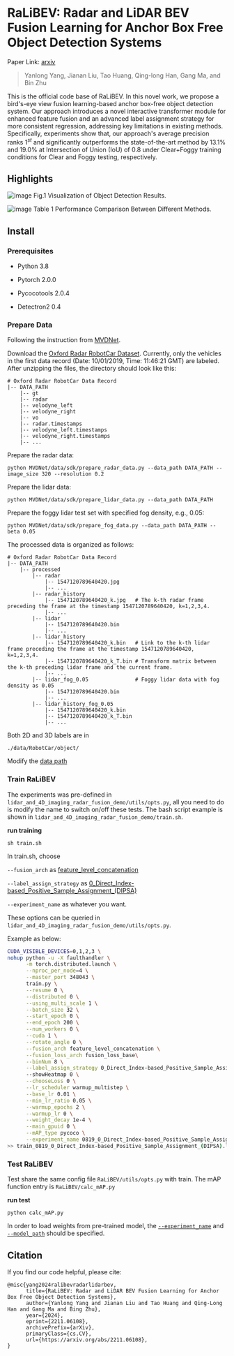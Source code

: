 # RaLiBEV: Radar and LiDAR BEV Fusion Learning for Anchor Box Free Object Detection Systems
Paper Link: [arxiv](https://arxiv.org/abs/2211.06108)

> Yanlong Yang, Jianan Liu, Tao Huang, Qing-long Han, Gang Ma, and Bin Zhu


This is the official code base of RaLiBEV. In this novel work, we propose a bird's-eye view fusion learning-based anchor box-free object detection system. Our approach introduces a novel interactive transformer module for enhanced feature fusion and an advanced label assignment strategy for more consistent regression, addressing key limitations in existing methods. Specifically, experiments show that, our approach's average precision ranks $1^{st}$ and significantly outperforms the state-of-the-art method by 13.1\% and 19.0\% at Intersection of Union (IoU) of 0.8 under Clear+Foggy training conditions for Clear and Foggy testing, respectively. 


## Highlights

![image](https://github.com/user-attachments/assets/d9ba21f7-5755-456a-b656-e1d67931eede)
Fig.1 Visualization of Object Detection Results.


![image](https://github.com/user-attachments/assets/a100916e-fa22-4581-ae45-1c808423a798)
Table 1 Performance Comparison Between Different Methods.


## Install

### Prerequisites
- Python 3.8

- Pytorch 2.0.0

- Pycocotools 2.0.4

- Detectron2 0.4

<!-- to install detectron2 for using [RotatedCOCOeval](evaluator/MVDNet_mAPtools.py) following **MVDNet** -->
<!--```-->
<!-- python -m pip install detectron2==0.4 -f https://dl.fbaipublicfiles.com/detectron2/wheels/cu110/torch1.7/index.html -->
<!-- ``` -->

### Prepare Data
Following the instruction from [MVDNet](https://github.com/qiank10/MVDNet/tree/main).

Download the [Oxford Radar RobotCar Dataset](https://oxford-robotics-institute.github.io/radar-robotcar-dataset). Currently, only the vehicles in the first data record (Date: 10/01/2019, Time: 11:46:21 GMT) are labeled. After unzipping the files, the directory should look like this:
```
# Oxford Radar RobotCar Data Record
|-- DATA_PATH
    |-- gt
    |-- radar
    |-- velodyne_left
    |-- velodyne_right
    |-- vo
    |-- radar.timestamps
    |-- velodyne_left.timestamps
    |-- velodyne_right.timestamps
    |-- ...
```

Prepare the radar data:
```
python MVDNet/data/sdk/prepare_radar_data.py --data_path DATA_PATH --image_size 320 --resolution 0.2
```

Prepare the lidar data:
```
python MVDNet/data/sdk/prepare_lidar_data.py --data_path DATA_PATH
```

Prepare the foggy lidar test set with specified fog density, e.g., 0.05:
```
python MVDNet/data/sdk/prepare_fog_data.py --data_path DATA_PATH --beta 0.05
```

The processed data is organized as follows:
```
# Oxford Radar RobotCar Data Record
|-- DATA_PATH
    |-- processed
        |-- radar
            |-- 1547120789640420.jpg
            |-- ...
        |-- radar_history
            |-- 1547120789640420_k.jpg   # The k-th radar frame preceding the frame at the timestamp 1547120789640420, k=1,2,3,4.
            |-- ...
        |-- lidar
            |-- 1547120789640420.bin
            |-- ...
        |-- lidar_history
            |-- 1547120789640420_k.bin   # Link to the k-th lidar frame preceding the frame at the timestamp 1547120789640420, k=1,2,3,4.
            |-- 1547120789640420_k_T.bin # Transform matrix between the k-th preceding lidar frame and the current frame.
            |-- ...
        |-- lidar_fog_0.05               # Foggy lidar data with fog density as 0.05
            |-- 1547120789640420.bin
            |-- ...
        |-- lidar_history_fog_0.05
            |-- 1547120789640420_k.bin
            |-- 1547120789640420_k_T.bin
            |-- ...
```

Both 2D and 3D labels are in
```
./data/RobotCar/object/
```

Modify the [data path](https://github.com/yyxr75/RaLiBEV/blob/696835910bd45a13f64d073494a255cdb7f78d2f/data/datasets/oxford_dataset/oxford_dataloader.py#L15)


### Train RaLiBEV

The experiments was pre-defined in `lidar_and_4D_imaging_radar_fusion_demo/utils/opts.py`, all you need to do is modify the name to switch on/off these tests. The bash script example is shown in `lidar_and_4D_imaging_radar_fusion_demo/train.sh`.

**run training**
```
sh train.sh 
```
In train.sh, choose

`--fusion_arch` as [feature_level_concatenation](https://github.com/yyxr75/RaLiBEV/blob/696835910bd45a13f64d073494a255cdb7f78d2f/utils/opts.py#L64)

`--label_assign_strategy` as [0_Direct_Index-based_Positive_Sample_Assignment_(DIPSA)](https://github.com/yyxr75/lidar_and_4D_imaging_radar_fusion_perception/blob/489a2efd1c32ffd1b07eaabb4cb2f3f2f1c9c97f/RaLiBEV/utils/opts.py#L87)

`--experiment_name` as whatever you want.

These options can be queried in `lidar_and_4D_imaging_radar_fusion_demo/utils/opts.py`.

Example as below:

```Bash
CUDA_VISIBLE_DEVICES=0,1,2,3 \
nohup python -u -X faulthandler \
      -m torch.distributed.launch \
      --nproc_per_node=4 \
      --master_port 348043 \
      train.py \
      --resume 0 \
      --distributed 0 \
      --using_multi_scale 1 \
      --batch_size 32 \
      --start_epoch 0 \
      --end_epoch 200 \
      --num_workers 0 \
      --cuda 1 \
      --rotate_angle 0 \
      --fusion_arch feature_level_concatenation \
      --fusion_loss_arch fusion_loss_base\
      --binNum 8 \
      --label_assign_strategy 0_Direct_Index-based_Positive_Sample_Assignment_(DIPSA) \
      --showHeatmap 0 \
      --chooseLoss 0 \
      --lr_scheduler warmup_multistep \
      --base_lr 0.01 \
      --min_lr_ratio 0.05 \
      --warmup_epochs 2 \
      --warmup_lr 0 \
      --weight_decay 1e-4 \
      --main_gpuid 0 \
      --mAP_type pycoco \
      --experiment_name 0819_0_Direct_Index-based_Positive_Sample_Assignment_(DIPSA) \
>> train_0819_0_Direct_Index-based_Positive_Sample_Assignment_(DIPSA).log 2>&1 &
```

### Test RaLiBEV

Test share the same config file `RaLiBEV/utils/opts.py` with train. The mAP function entry is `RaLiBEV/calc_mAP.py`

**run test**
```
python calc_mAP.py

```

In order to load weights from pre-trained model, the [`--experiment_name`]() and [`--model_path`](https://github.com/yyxr75/RaLiBEV/blob/696835910bd45a13f64d073494a255cdb7f78d2f/utils/opts.py#L31) should be specified.

## Citation

If you find our code helpful, please cite:
```
@misc{yang2024ralibevradarlidarbev,
      title={RaLiBEV: Radar and LiDAR BEV Fusion Learning for Anchor Box Free Object Detection Systems}, 
      author={Yanlong Yang and Jianan Liu and Tao Huang and Qing-Long Han and Gang Ma and Bing Zhu},
      year={2024},
      eprint={2211.06108},
      archivePrefix={arXiv},
      primaryClass={cs.CV},
      url={https://arxiv.org/abs/2211.06108}, 
}
```
